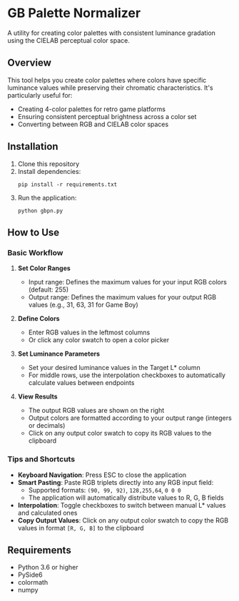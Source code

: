 # GB Palette Normalizer

A utility for creating color palettes with consistent luminance gradation using the CIELAB perceptual color space.

## Overview

This tool helps you create color palettes where colors have specific luminance values while preserving their chromatic characteristics. It's particularly useful for:

- Creating 4-color palettes for retro game platforms
- Ensuring consistent perceptual brightness across a color set
- Converting between RGB and CIELAB color spaces

## Installation

1. Clone this repository
2. Install dependencies:
   ```
   pip install -r requirements.txt
   ```
3. Run the application:
   ```
   python gbpn.py
   ```

## How to Use

### Basic Workflow

1. **Set Color Ranges**
   - Input range: Defines the maximum values for your input RGB colors (default: 255)
   - Output range: Defines the maximum values for your output RGB values (e.g., 31, 63, 31 for Game Boy)

2. **Define Colors**
   - Enter RGB values in the leftmost columns
   - Or click any color swatch to open a color picker

3. **Set Luminance Parameters**
   - Set your desired luminance values in the Target L* column
   - For middle rows, use the interpolation checkboxes to automatically calculate values between endpoints

4. **View Results**
   - The output RGB values are shown on the right
   - Output colors are formatted according to your output range (integers or decimals)
   - Click on any output color swatch to copy its RGB values to the clipboard

### Tips and Shortcuts

- **Keyboard Navigation**: Press ESC to close the application
- **Smart Pasting**: Paste RGB triplets directly into any RGB input field:
  - Supported formats: `(90, 99, 92)`, `128,255,64`, `0 0 0`
  - The application will automatically distribute values to R, G, B fields
- **Interpolation**: Toggle checkboxes to switch between manual L* values and calculated ones
- **Copy Output Values**: Click on any output color swatch to copy the RGB values in format `[R, G, B]` to the clipboard

## Requirements

- Python 3.6 or higher
- PySide6
- colormath
- numpy
